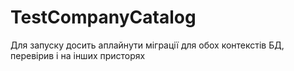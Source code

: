 # TestCompanyCatalog

Для запуску досить аплайнути міграції для обох контекстів БД, перевірив і на інших присторях
